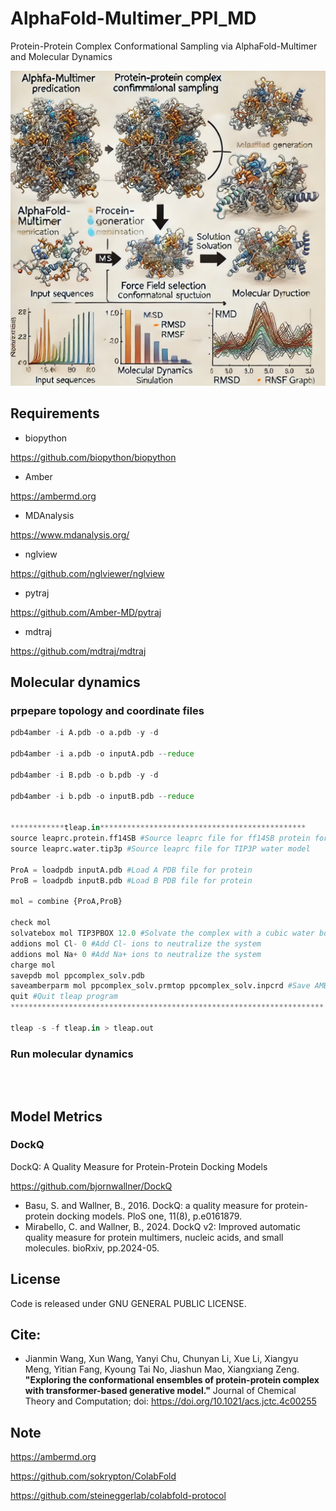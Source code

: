 # AlphaFold-Multimer_PPI_MD
Protein-Protein Complex Conformational Sampling via AlphaFold-Multimer and Molecular Dynamics


![gen by DALL.E](https://github.com/AspirinCode/af2_multimer_ppi_md/blob/main/figure/af2_multimer_ppi_md_figure.png)





## Requirements

*  biopython

https://github.com/biopython/biopython

*  Amber

https://ambermd.org

*  MDAnalysis

https://www.mdanalysis.org/

*  nglview

https://github.com/nglviewer/nglview

*  pytraj

https://github.com/Amber-MD/pytraj

*  mdtraj

https://github.com/mdtraj/mdtraj


## Molecular dynamics

### prpepare  topology and coordinate files
```python
pdb4amber -i A.pdb -o a.pdb -y -d

pdb4amber -i a.pdb -o inputA.pdb --reduce

pdb4amber -i B.pdb -o b.pdb -y -d

pdb4amber -i b.pdb -o inputB.pdb --reduce


************tleap.in**********************************************
source leaprc.protein.ff14SB #Source leaprc file for ff14SB protein force field
source leaprc.water.tip3p #Source leaprc file for TIP3P water model

ProA = loadpdb inputA.pdb #Load A PDB file for protein
ProB = loadpdb inputB.pdb #Load B PDB file for protein

mol = combine {ProA,ProB}

check mol
solvatebox mol TIP3PBOX 12.0 #Solvate the complex with a cubic water box
addions mol Cl- 0 #Add Cl- ions to neutralize the system
addions mol Na+ 0 #Add Na+ ions to neutralize the system
charge mol
savepdb mol ppcomplex_solv.pdb
saveamberparm mol ppcomplex_solv.prmtop ppcomplex_solv.inpcrd #Save AMBER topology and coordinate files
quit #Quit tleap program
**********************************************************************

tleap -s -f tleap.in > tleap.out

```

### Run molecular dynamics

```



```


## Model Metrics

### DockQ
DockQ: A Quality Measure for Protein-Protein Docking Models

https://github.com/bjornwallner/DockQ

*  Basu, S. and Wallner, B., 2016. DockQ: a quality measure for protein-protein docking models. PloS one, 11(8), p.e0161879.
*  Mirabello, C. and Wallner, B., 2024. DockQ v2: Improved automatic quality measure for protein multimers, nucleic acids, and small molecules. bioRxiv, pp.2024-05.  

## License
Code is released under GNU GENERAL PUBLIC LICENSE.


## Cite:
*  Jianmin Wang, Xun Wang, Yanyi Chu, Chunyan Li, Xue Li, Xiangyu Meng, Yitian Fang, Kyoung Tai No, Jiashun Mao, Xiangxiang Zeng. **"Exploring the conformational ensembles of protein-protein complex with transformer-based generative model."** Journal of Chemical Theory and Computation; doi: https://doi.org/10.1021/acs.jctc.4c00255



## Note




https://ambermd.org

https://github.com/sokrypton/ColabFold

https://github.com/steineggerlab/colabfold-protocol




